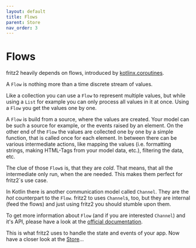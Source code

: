```yaml
---
layout: default
title: Flows
parent: Store
nav_order: 3
---
```

# Flows

fritz2 heavily depends on flows, introduced by [kotlinx.coroutines](https://github.com/Kotlin/kotlinx.coroutines).

A `Flow` is nothing more than a time discrete stream of values.

Like a collection you can use a `Flow` to represent multiple values, but while using a `List` for example you can only process all values in it at once. Using a `Flow` you get the values one by one.

A `Flow` is build from a source, where the values are created. Your model can be such a source for example, or the events raised by an element. On the other end of the `Flow` the values are collected one by one by a simple function, that is called once for each element. In between there can be various intermediate actions, like mapping the values (i.e. formatting strings, making HTML-Tags from your model data, etc.), filtering the data, etc.

The clue of those `Flow`s is, that they are _cold_. That means, that all the intermediate only run, when the are needed. This makes them perfect for fritz2`s use case.

In Kotlin there is another communication model called `Channel`. They are the _hot_ counterpart to the `Flow`. fritz2 to uses `Channel`s, too, but they are internal (feed the flows) and just using fritz2 you should stumble upon them. 

To get more information about `Flow` (and if you are interested `Channel`) and it's API, please have a look at the [official documentation](https://kotlinlang.org/docs/reference/coroutines/flow.html).

This is what fritz2 uses to handle the state and events of your app. Now have a closer look at the [Store](Store.html)...
